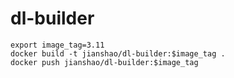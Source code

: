 # dl-builder

~~~ shell
export image_tag=3.11
docker build -t jianshao/dl-builder:$image_tag .
docker push jianshao/dl-builder:$image_tag
~~~
